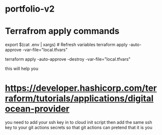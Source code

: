 # portfolio-v2


# Terrafrom apply commands
export $(cat .env | xargs) # Refresh variables
terraform apply -auto-approve -var-file="local.tfvars"


terraform apply -auto-approve -destroy -var-file="local.tfvars"

this will help you
# https://developer.hashicorp.com/terraform/tutorials/applications/digitalocean-provider

you need to add your ssh key in to cloud init script
then add the same ssh key to your git actions secrets so that git actions can pretend that it is you

